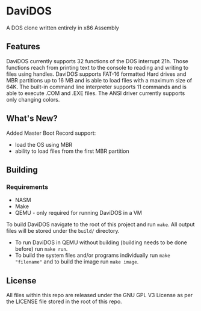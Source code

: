 # DaviDOS
A DOS clone written entirely in x86 Assembly
## Features
DaviDOS currently supports 32 functions of the DOS interrupt 21h. Those functions reach from printing text to the console to reading and writing to files using handles. DaviDOS supports FAT-16 formatted Hard drives and MBR partitions up to 16 MB and is able to load files with a maximum size of 64K. The built-in command line interpreter supports 11 commands and is able to execute .COM and .EXE files. The ANSI driver currently supports only changing colors.
## What's New?
Added Master Boot Record support:
* load the OS using MBR
* ability to load files from the first MBR partition
## Building
### Requirements
* NASM
* Make
* QEMU - only required for running DaviDOS in a VM

To build DaviDOS navigate to the root of this project and run `make`. All output files will be stored under the `build/` directory.
* To run DaviDOS in QEMU without building (building needs to be done before) run `make run`.
* To build the system files and/or programs individually run `make "filename"` and to build the image run `make image`.
## License
All files within this repo are released under the GNU GPL V3 License as per the LICENSE file stored in the root of this repo.
